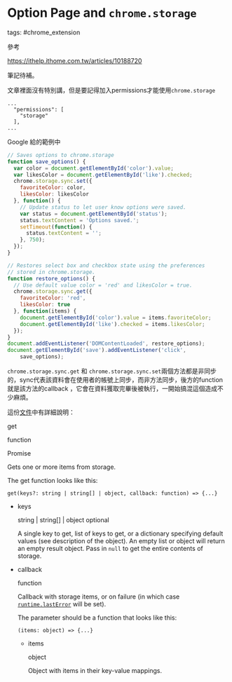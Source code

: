 # Option Page and `chrome.storage`

tags: #chrome_extension

參考

<https://ithelp.ithome.com.tw/articles/10188720>

筆記待補。

文章裡面沒有特別講，但是要記得加入permissions才能使用`chrome.storage`

```
...
  "permissions": [
    "storage"
  ],
...
```

Google 給的範例中

```js
// Saves options to chrome.storage
function save_options() {
  var color = document.getElementById('color').value;
  var likesColor = document.getElementById('like').checked;
  chrome.storage.sync.set({
    favoriteColor: color,
    likesColor: likesColor
  }, function() {
    // Update status to let user know options were saved.
    var status = document.getElementById('status');
    status.textContent = 'Options saved.';
    setTimeout(function() {
      status.textContent = '';
    }, 750);
  });
}

// Restores select box and checkbox state using the preferences
// stored in chrome.storage.
function restore_options() {
  // Use default value color = 'red' and likesColor = true.
  chrome.storage.sync.get({
    favoriteColor: 'red',
    likesColor: true
  }, function(items) {
    document.getElementById('color').value = items.favoriteColor;
    document.getElementById('like').checked = items.likesColor;
  });
}
document.addEventListener('DOMContentLoaded', restore_options);
document.getElementById('save').addEventListener('click',
    save_options);
```

`chrome.storage.sync.get` 和 `chrome.storage.sync.set`兩個方法都是非同步的，sync代表該資料會在使用者的帳號上同步，而非方法同步，後方的function就是該方法的callback ，它會在資料獲取完畢後被執行，一開始搞混這個造成不少麻煩。

這份[文件](https://developer.chrome.com/docs/extensions/reference/storage/)中有詳細說明：

get

function

Promise

Gets one or more items from storage.

The get function looks like this:

```
get(keys?: string | string[] | object, callback: function) => {...}
```

- keys

  string | string[] | object optional

  A single key to get, list of keys to get, or a dictionary specifying default values (see description of the object). An empty list or object will return an empty result object. Pass in `null` to get the entire contents of storage.

- callback

  function

  Callback with storage items, or on failure (in which case [`runtime.lastError`](https://developer.chrome.com/docs/extensions/reference/runtime/#property-lastError) will be set).

  The parameter should be a function that looks like this:

  `(items: object) => {...}`

  - items

    object

    Object with items in their key-value mappings.
